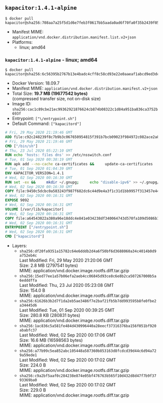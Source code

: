 ## `kapacitor:1.4.1-alpine`

```console
$ docker pull kapacitor@sha256:708aa7a25f5d1d6e7feb3f0617bb5aada0ad6f70fa0f35b2439f056864931762
```

-	Manifest MIME: `application/vnd.docker.distribution.manifest.list.v2+json`
-	Platforms:
	-	linux; amd64

### `kapacitor:1.4.1-alpine` - linux; amd64

```console
$ docker pull kapacitor@sha256:6c56395b2767b13e4badc4cff8c58cd93e22e0aaeaf1abcd9ed3dcd4246b9caf
```

-	Docker Version: 18.09.7
-	Manifest MIME: `application/vnd.docker.distribution.manifest.v2+json`
-	Total Size: **19.7 MB (19677542 bytes)**  
	(compressed transfer size, not on-disk size)
-	Image ID: `sha256:cac1c89cbe21ec99362921876624cb874b08322c1d84a951ba836ca3752b693f`
-	Entrypoint: `["\/entrypoint.sh"]`
-	Default Command: `["kapacitord"]`

```dockerfile
# Fri, 29 May 2020 21:19:46 GMT
ADD file:c92c248239f8c7b9b3c067650954815f391b7bcb09023f984972c082ace2a8d0 in / 
# Fri, 29 May 2020 21:19:46 GMT
CMD ["/bin/sh"]
# Thu, 23 Jul 2020 05:22:10 GMT
RUN echo 'hosts: files dns' >> /etc/nsswitch.conf
# Tue, 01 Sep 2020 00:38:19 GMT
RUN apk add --no-cache ca-certificates &&     update-ca-certificates
# Tue, 01 Sep 2020 01:04:39 GMT
ENV KAPACITOR_VERSION=1.4.1
# Wed, 02 Sep 2020 00:16:30 GMT
RUN set -ex &&     mkdir ~/.gnupg;     echo "disable-ipv6" >> ~/.gnupg/dirmngr.conf;     apk add --no-cache --virtual .build-deps wget gnupg tar &&     for key in         05CE15085FC09D18E99EFB22684A14CF2582E0C5 ;     do         gpg --keyserver ha.pool.sks-keyservers.net --recv-keys "$key" ||         gpg --keyserver pgp.mit.edu --recv-keys "$key" ||         gpg --keyserver keyserver.pgp.com --recv-keys "$key" ;     done &&     wget --no-verbose https://dl.influxdata.com/kapacitor/releases/kapacitor-${KAPACITOR_VERSION}-static_linux_amd64.tar.gz.asc &&     wget --no-verbose https://dl.influxdata.com/kapacitor/releases/kapacitor-${KAPACITOR_VERSION}-static_linux_amd64.tar.gz &&     gpg --batch --verify kapacitor-${KAPACITOR_VERSION}-static_linux_amd64.tar.gz.asc kapacitor-${KAPACITOR_VERSION}-static_linux_amd64.tar.gz &&     mkdir -p /usr/src &&     tar -C /usr/src -xzf kapacitor-${KAPACITOR_VERSION}-static_linux_amd64.tar.gz &&     rm -f /usr/src/kapacitor-*/kapacitor.conf &&     chmod +x /usr/src/kapacitor-*/* &&     cp -a /usr/src/kapacitor-*/* /usr/bin/ &&     gpgconf --kill all &&     rm -rf *.tar.gz* /usr/src /root/.gnupg &&     apk del .build-deps
# Wed, 02 Sep 2020 00:16:30 GMT
COPY file:9450c5dcbc0a583243f987f682dc6c44d9e4a3f1c31d1bb9957f313457e444ec in /etc/kapacitor/kapacitor.conf 
# Wed, 02 Sep 2020 00:16:31 GMT
EXPOSE 9092
# Wed, 02 Sep 2020 00:16:31 GMT
VOLUME [/var/lib/kapacitor]
# Wed, 02 Sep 2020 00:16:31 GMT
COPY file:a64543022a380a96e18ddc4e841e034238df340064743d570fa109d5086b123a in /entrypoint.sh 
# Wed, 02 Sep 2020 00:16:31 GMT
ENTRYPOINT ["/entrypoint.sh"]
# Wed, 02 Sep 2020 00:16:31 GMT
CMD ["kapacitord"]
```

-	Layers:
	-	`sha256:df20fa9351a15782c64e6dddb2d4a6f50bf6d3688060a34c4014b0d9a752eb4c`  
		Last Modified: Fri, 29 May 2020 21:20:06 GMT  
		Size: 2.8 MB (2797541 bytes)  
		MIME: application/vnd.docker.image.rootfs.diff.tar.gzip
	-	`sha256:15ed77ee1a57b06efa2aeb4cc06845d93ce8c6e8b2ca507267000b5a6edddffa`  
		Last Modified: Thu, 23 Jul 2020 05:23:08 GMT  
		Size: 154.0 B  
		MIME: application/vnd.docker.image.rootfs.diff.tar.gzip
	-	`sha256:61626b3b2d7f1da2eb5ae3486f7e2baf21fb5b7dd993595b8fe0fbe2a34445d6`  
		Last Modified: Tue, 01 Sep 2020 00:39:25 GMT  
		Size: 280.8 KB (280831 bytes)  
		MIME: application/vnd.docker.image.rootfs.diff.tar.gzip
	-	`sha256:1ac836c5a581fe484d430996440a28eecf37316376ba156f051bf920ababfc37`  
		Last Modified: Wed, 02 Sep 2020 00:17:06 GMT  
		Size: 16.6 MB (16598563 bytes)  
		MIME: application/vnd.docker.image.rootfs.diff.tar.gzip
	-	`sha256:a77b99c5ea852abc105448a587360b853163d8fcdcd39d44c6d94a729a59ede1`  
		Last Modified: Wed, 02 Sep 2020 00:17:02 GMT  
		Size: 224.0 B  
		MIME: application/vnd.docker.image.rootfs.diff.tar.gzip
	-	`sha256:c9a2bf5aaf0c284238e874e05bf476763b565f10d432d8d47f7b9f3793369ba0`  
		Last Modified: Wed, 02 Sep 2020 00:17:02 GMT  
		Size: 229.0 B  
		MIME: application/vnd.docker.image.rootfs.diff.tar.gzip
